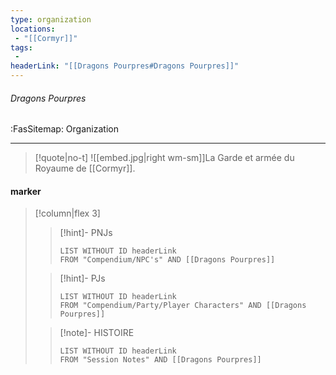 ```yaml
---
type: organization
locations:
 - "[[Cormyr]]"
tags:
 - 
headerLink: "[[Dragons Pourpres#Dragons Pourpres]]"
---
```


###### Dragons Pourpres
<span class="sub2">:FasSitemap: Organization</span>
___

> [!quote|no-t]
>![[embed.jpg|right wm-sm]]La Garde et armée du Royaume de [[Cormyr]].

#### marker
> [!column|flex 3]
>>[!hint]- PNJs
>>```dataview
>>LIST WITHOUT ID headerLink
>>FROM "Compendium/NPC's" AND [[Dragons Pourpres]]
>
>>[!hint]- PJs
>>```dataview
>>LIST WITHOUT ID headerLink
>>FROM "Compendium/Party/Player Characters" AND [[Dragons Pourpres]]
>
>>[!note]- HISTOIRE
>>```dataview
>>LIST WITHOUT ID headerLink
>>FROM "Session Notes" AND [[Dragons Pourpres]]